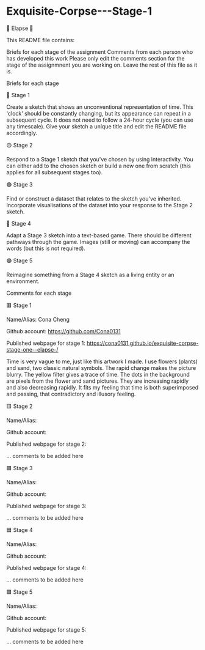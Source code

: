 # Exquisite-Corpse---Stage-1
🔻 Elapse 🔻

This README file contains:

Briefs for each stage of the assignment
Comments from each person who has developed this work
Please only edit the comments section for the stage of the assignmnent you are working on. Leave the rest of this file as it is.

Briefs for each stage

🔴 Stage 1

Create a sketch that shows an unconventional representation of time. This 'clock' should be constantly changing, but its appearance can repeat in a subsequent cycle. It does not need to follow a 24-hour cycle (you can use any timescale). Give your sketch a unique title and edit the README file accordingly.

🟡 Stage 2

Respond to a Stage 1 sketch that you've chosen by using interactivity. You can either add to the chosen sketch or build a new one from scratch (this applies for all subsequent stages too).

🟢 Stage 3

Find or construct a dataset that relates to the sketch you've inherited. Incorporate visualisations of the dataset into your response to the Stage 2 sketch.

🔵 Stage 4

Adapt a Stage 3 sketch into a text-based game. There should be different pathways through the game. Images (still or moving) can accompany the words (but this is not required).

🟣 Stage 5

Reimagine something from a Stage 4 sketch as a living entity or an environment.

Comments for each stage

🟥 Stage 1

Name/Alias: Cona Cheng

Github account: https://github.com/Cona0131

Published webpage for stage 1: https://cona0131.github.io/exquisite-corpse-stage-one--elapse-/

Time is very vague to me, just like this artwork I made. I use flowers (plants) and sand, two classic natural symbols. The rapid change makes the picture blurry. The yellow filter gives a trace of time. The dots in the background are pixels from the flower and sand pictures. They are increasing rapidly and also decreasing rapidly. It fits my feeling that time is both superimposed and passing, that contradictory and illusory feeling.


🟨 Stage 2

Name/Alias:

Github account:

Published webpage for stage 2:

... comments to be added here

🟩 Stage 3

Name/Alias:

Github account:

Published webpage for stage 3:

... comments to be added here

🟦 Stage 4

Name/Alias:

Github account:

Published webpage for stage 4:

... comments to be added here

🟪 Stage 5

Name/Alias:

Github account:

Published webpage for stage 5:

... comments to be added here
